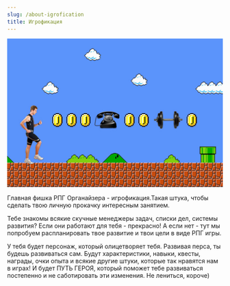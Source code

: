 ```yaml
---
slug: /about-igrofication
title: Игрофикация
---
```


![Картинки по запросу "игрофикация"](../../static/img/Игрофикация.jpg)

Главная фишка РПГ Органайзера - игрофикация.Такая штука, чтобы сделать твою личную прокачку интересным занятием.

Тебе знакомы всякие скучные менеджеры задач, списки дел, системы развития? Если они работают для тебя - прекрасно! А если нет - тут мы попробуем распланировать твое развитие и твои цели в виде РПГ игры.

У тебя будет персонаж, который олицетворяет тебя. Развивая перса, ты будешь развиваться сам. Будут характеристики, навыки, квесты, награды, очки опыта и всякие другие штуки, которые так нравятся нам в играх! И будет ПУТЬ ГЕРОЯ, который поможет тебе развиваться постепенно и не саботировать эти изменения. Не лениться, короче)
